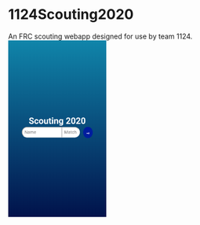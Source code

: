 # 1124Scouting2020
An FRC scouting webapp designed for use by team 1124.
<br>
<img src="https://github.com/Cinnastar047/1124Scouting2020/blob/master/Screenshots/Screenshot_20200306-213739.png" width="200px"/>
